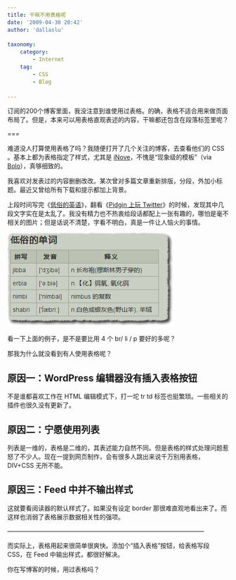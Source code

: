 ```yaml
---
title: 干嘛不用表格呢
date: '2009-04-30 20:42'
author: 'dallaslu'

taxonomy:
    category:
        - Internet
    tag:
        - CSS
        - Blog

---
```

订阅的200个博客里面，我没注意到谁使用过表格。的确，表格不适合用来做页面布局了。但是，本来可以用表格直观表述的内容，干嘛都还包含在段落标签里呢？

===

难道没人打算使用表格了吗？我随便打开了几个关注的博客，去查看他们的 CSS 。基本上都为表格指定了样式，尤其是 [iNove](http://www.neoease.com/inove)，不愧是“现象级的模板”（via [Bolo](http://www.neoease.com/wordpress-searchbox-tip/#comment-12673)），真够细致的。

我喜欢对发表过的内容删删改改。某次曾对多篇文章重新排版，分段，外加小标题。最近又曾给所有下载和提示都加上背景。

上段时间写完《[低俗的英语](https://dallas.lu/jibba-erbia-nimbi-shabri-sougou/)》，翻看《[Pidgin 上玩 Twitter](https://dallas.lu/be-a-twitter-on-pidgin/)》的时候，发现其中几段文字实在是太乱了。我没有精力也不热衷给段话都配上一张有趣的，哪怕是毫不相关的图片；但是话说不清楚，字看不明白，真是一件让人恼火的事情。

![表格](table.png)

看一下上面的例子，是不是要比用 4 个 br/ li / p 要好的多呢？

那我为什么就没看到有人使用表格呢？

## 原因一：WordPress 编辑器没有插入表格按钮

不是谁都喜欢工作在 HTML 编辑模式下，打一坨 tr td 标签也挺繁琐。一些相关的插件也很久没有更新了。

## 原因二：宁愿使用列表

列表是一维的，表格是二维的，其表述能力自然不同。但是表格的样式处理问题惹怒了不少人。现在一提到网页制作，会有很多人跳出来说千万别用表格，DIV+CSS 无所不能。

## 原因三：Feed 中并不输出样式

这就要看阅读器的默认样式了。如果没有设定 border 那很难直观地看出来了。而这样也消弱了表格展示数据相关性的强项。

————————————————————————————————

而实际上，表格用起来很简单很爽快。添加个“插入表格”按钮，给表格写段 CSS，在 Feed 中输出样式，都很好解决。

你在写博客的时候，用过表格吗？
